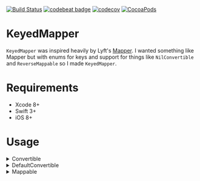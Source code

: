 [![Build Status](https://travis-ci.org/Noobish1/KeyedMapper.svg?branch=master)](https://travis-ci.org/Noobish1/KeyedMapper) [![codebeat badge](https://codebeat.co/badges/bb395496-29ad-4ab6-8c2f-db58b7dd28a4)](https://codebeat.co/projects/github-com-noobish1-keyedmapper) [![codecov](https://codecov.io/gh/Noobish1/KeyedMapper/branch/master/graph/badge.svg)](https://codecov.io/gh/Noobish1/KeyedMapper) [![CocoaPods](https://img.shields.io/cocoapods/v/KeyedMapper.svg?maxAge=2592000)]()

# KeyedMapper

`KeyedMapper` was inspired heavily by Lyft's [Mapper](https://github.com/lyft/mapper). I wanted something like Mapper but with enums for keys and support for things like `NilConvertible` and `ReverseMappable` so I made `KeyedMapper`. 

# Requirements
 
- Xcode 8+
- Swift 3+
- iOS 8+

# Usage

<details>
<summary>Convertible</summary>
```swift
extension NSTimeZone: Convertible {
    public static func from(_ value: Any) throws -> NSTimeZone {
        guard let name = value as? String else {
            throw MapperError.convertible(value: value, expectedType: String.self)
        }
        
        guard let timeZone = self.init(name: name) else {
            throw MapperError.custom(field: nil, message: "Unsupported timezone \(name)")
        }
        
        return timeZone
    }
}
```
</details>

<details>
<summary>NilConvertible</summary>
```swift
enum NilConvertibleEnum {
    case something
    case nothing
}

extension NilConvertibleEnum: NilConvertible {
    static func from(_ value: Any?) throws -> NilConvertibleEnum {
        if let _ = value {
            return .something
        } else {
            return .nothing
        }
    }
}
```
</details>

<details>
<summary>DefaultConvertible</summary>
```swift
enum DefaultConvertibleEnum: Int, DefaultConvertible {
    case firstCase = 0
}
```
</details>
 
<details>
<summary>Mappable</summary>
```swift
struct SubObject {
    let property: String
}

extension SubObject: Mappable {
    enum Key: String, JSONKey {
        case property
    }

    init(map: KeyedMapper<SubObject>) throws {
        self.property = try map.from(.property)
    }
}

extension SubObject: ReverseMappable {
    func toKeyedJSON() -> [SubObject.Key : Any?] {
        return [.property : property]
    }
}

struct Object {
    let property: String
    let optionalProperty: String?
    let convertibleProperty: NSTimeZone
    let optionalConvertibleProperty: NSTimeZone?
    let nilConvertibleProperty: NilConvertibleEnum
    let arrayProperty: [String]
    let optionalArrayProperty: [String]?
    let mappableProperty: SubObject
    let optionalMappableProperty: SubObject?
    let defaultConvertibleProperty: DefaultConvertibleEnum
    let optionalDefaultConvertibleProperty: DefaultConvertibleEnum?
    let twoDArrayProperty: [[String]]
    let optionalTwoDArrayProperty: [[String]]?
}

extension Object: Mappable {
    enum Key: String, JSONKey {
        case property
        case optionalProperty
        case convertibleProperty
        case optionalConvertibleProperty
        case nilConvertibleProperty
        case arrayProperty
        case optionalArrayProperty
        case mappableProperty
        case optionalMappableProperty
        case defaultConvertibleProperty
        case optionalDefaultConvertibleProperty
        case twoDArrayProperty
        case optionalTwoDArrayProperty
    }
    
    init(map: KeyedMapper<Object>) throws {
        self.property = try map.from(.property)
        self.optionalProperty = map.optionalFrom(.optionalProperty)
        self.convertibleProperty = try map.from(.convertibleProperty)
        self.optionalConvertibleProperty = map.optionalFrom(.optionalConvertibleProperty)
        self.nilConvertibleProperty = try map.from(.nilConvertibleProperty)
        self.arrayProperty = try map.from(.arrayProperty)
        self.optionalArrayProperty = map.optionalFrom(.optionalArrayProperty)
        self.mappableProperty = try map.from(.mappableProperty)
        self.optionalMappableProperty = map.optionalFrom(.optionalMappableProperty)
        self.defaultConvertibleProperty = try map.from(.defaultConvertibleProperty)
        self.optionalDefaultConvertibleProperty = map.optionalFrom(.optionalDefaultConvertibleProperty)
        self.twoDArrayProperty = try map.from(.twoDArrayProperty)
        self.optionalTwoDArrayProperty = map.optionalFrom(.optionalTwoDArrayProperty)
    }
}

let JSON: NSDictionary = ["property" : "propertyValue",
                         "convertibleProperty" : NSTimeZone(forSecondsFromGMT: 0).abbreviation as Any,
                         "arrayProperty" : ["arrayPropertyValue1", "arrayPropertyValue2"],
                         "mappableProperty" : ["property" : "propertyValue"],
                         "defaultConvertibleProperty" : DefaultConvertibleEnum.firstCase.rawValue,
                         "twoDArrayProperty" : [["twoDArrayPropertyValue1"], ["twoDArrayPropertyValue2"]]]

let object = try Object.from(dictionary: JSON)
```
</details>

<details>
<summary>ReverseMappable</summary>

```swift
extension Object: ReverseMappable {
    func toKeyedJSON() -> [Object.Key : Any?] {
        return [.property : property,
                .optionalProperty : optionalProperty,
                .convertibleProperty : convertibleProperty,
                .optionalConvertibleProperty : optionalConvertibleProperty,
                .nilConvertibleProperty : nilConvertibleProperty,
                .arrayProperty : arrayProperty,
                .optionalArrayProperty : optionalArrayProperty,
                .mappableProperty : mappableProperty.toJSON(),
                .optionalMappableProperty : optionalMappableProperty?.toJSON(),
                .defaultConvertibleProperty : defaultConvertibleProperty,
                .optionalDefaultConvertibleProperty : optionalDefaultConvertibleProperty,
                .twoDArrayProperty : twoDArrayProperty,
                .optionalTwoDArrayProperty : optionalTwoDArrayProperty
        ]
    }
}

let outJSON = object.toJSON()
```
</details>
